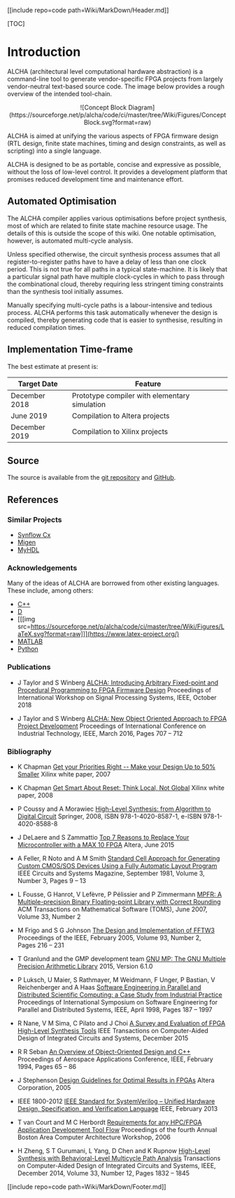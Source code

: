 [[include repo=code path=Wiki/MarkDown/Header.md]]

[TOC]

# Introduction

ALCHA (architectural level computational hardware abstraction) is a command-line tool to generate vendor-specific FPGA projects from largely vendor-neutral text-based source code.  The image below provides a rough overview of the intended tool-chain.

<center markdown>![Concept Block Diagram](https://sourceforge.net/p/alcha/code/ci/master/tree/Wiki/Figures/ConceptBlock.svg?format=raw)</center>

ALCHA is aimed at unifying the various aspects of FPGA firmware design (RTL design, finite state machines, timing and design constraints, as well as scripting) into a single language.

ALCHA is designed to be as portable, concise and expressive as possible, without the loss of low-level control. It provides a development platform that promises reduced development time and maintenance effort.

## Automated Optimisation

The ALCHA compiler applies various optimisations before project synthesis, most of which are related to finite state machine resource usage. The details of this is outside the scope of this wiki. One notable optimisation, however, is automated multi-cycle analysis.

Unless specified otherwise, the circuit synthesis process assumes that all register-to-register paths have to have a delay of less than one clock period. This is not true for all paths in a typical state-machine. It is likely that a particular signal path have multiple clock-cycles in which to pass through the combinational cloud, thereby requiring less stringent timing constraints than the synthesis tool initially assumes.

Manually specifying multi-cycle paths is a labour-intensive and tedious process. ALCHA performs this task automatically whenever the design is compiled, thereby generating code that is easier to synthesise, resulting in reduced compilation times.

## Implementation Time-frame

The best estimate at present is:

Target Date   | Feature
-----------   | -------
December 2018 | Prototype compiler with elementary simulation
June 2019     | Compilation to Altera projects
December 2019 | Compilation to Xilinx projects

## Source

The source is available from the [git repository](https://sourceforge.net/p/alcha/code/ci/master/tree/) and [GitHub](https://github.com/jpt13653903/ALCHA).

## References

### Similar Projects

- [Synflow Cx](http://cx-lang.org/)
- [Migen](https://github.com/m-labs/migen)
- [MyHDL](http://www.myhdl.org/)

### Acknowledgements

Many of the ideas of ALCHA are borrowed from other existing languages.  These include, among others:

- [C++](https://isocpp.org/)
- [D](http://dlang.org/)
- [[[img src=https://sourceforge.net/p/alcha/code/ci/master/tree/Wiki/Figures/LaTeX.svg?format=raw]]](https://www.latex-project.org/)
- [MATLAB](http://www.mathworks.com/products/matlab/)
- [Python](https://www.python.org/)

### Publications

- J Taylor and S Winberg
  [ALCHA: Introducing Arbitrary Fixed-point and Procedural Programming to FPGA Firmware Design](http://sites.ieee.org/sips2018/)
  Proceedings of International Workshop on Signal Processing Systems, IEEE, October 2018

- J Taylor and S Winberg
  [ALCHA: New Object Oriented Approach to FPGA Project Development](http://www.icit2016.org/)
  Proceedings of International Conference on Industrial Technology, IEEE, March 2016, Pages&nbsp;707&nbsp;&ndash;&nbsp;712

### Bibliography
- K Chapman
  [Get your Priorities Right -- Make your Design Up to 50% Smaller](http://www.xilinx.com/support/documentation/white_papers/wp275.pdf)
  Xilinx white paper, 2007

- K Chapman
  [Get Smart About Reset: Think Local, Not Global](http://www.xilinx.com/support/documentation/white_papers/wp272.pdf)
  Xilinx white paper, 2008

- P Coussy and A Morawiec
  [High-Level Synthesis: from Algorithm to Digital Circuit](http://www.amazon.com/High-Level-Synthesis-Algorithm-Digital-Circuit/dp/9048179238)
  Springer, 2008, ISBN 978-1-4020-8587-1, e-ISBN 978-1-4020-8588-8

- J DeLaere and S Zammattio
  [Top 7 Reasons to Replace Your Microcontroller with a MAX 10 FPGA](https://www.altera.com/content/dam/altera-www/global/en_US/pdfs/literature/wp/wp-01255-top-7-reasons-to-replace-your-microcontroller-with-a-max-10-fpga.pdf)
  Altera, June 2015

- A Feller, R Noto and A M Smith
  [Standard Cell Approach for Generating Custom CMOS/SOS Devices Using a Fully Automatic Layout Program](http://dx.doi.org/10.1109/MCAS.1981.6323756)
  IEEE Circuits and Systems Magazine, September 1981, Volume 3, Number 3, Pages&nbsp;9&nbsp;&ndash;&nbsp;13

- L Fousse, G Hanrot, V Lef&#232;vre, P P&#233;lissier and P Zimmermann
  [MPFR: A Multiple-precision Binary Floating-point Library with Correct Rounding](http://doi.acm.org/10.1145/1236463.1236468)
  ACM Transactions on Mathematical Software (TOMS), June 2007, Volume 33, Number 2

- M Frigo and S G Johnson
  [The Design and Implementation of FFTW3](http://dx.doi.org/10.1109/JPROC.2004.840301)
  Proceedings of the IEEE, February 2005, Volume 93, Number 2, Pages&nbsp;216&nbsp;&ndash;&nbsp;231

- T Granlund and the GMP development team
  [GNU MP: The GNU Multiple Precision Arithmetic Library](http://gmplib.org/)
  2015, Version 6.1.0

- P Luksch, U Maier, S Rathmayer, M Weidmann, F Unger, P Bastian, V Reichenberger and A Haas
  [Software Engineering in Parallel and Distributed Scientific Computing: a Case Study from Industrial Practice](http://dx.doi.org/10.1109/PDSE.1998.668179)
 Proceedings of International Symposium on Software Engineering for Parallel and Distributed Systems, IEEE, April 1998, Pages&nbsp;187&nbsp;&ndash;&nbsp;1997

- R Nane, V M Sima, C Pilato and J Choi
  [A Survey and Evaluation of FPGA High-Level Synthesis Tools](http://dx.doi.org/10.1109/TCAD.2015.2513673)
  IEEE Transactions on Computer-Aided Design of Integrated Circuits and Systems, December 2015

- R R Seban
  [An Overview of Object-Oriented Design and C++](http://dx.doi.org/10.1109/AERO.1994.291202)
  Proceedings of Aerospace Applications Conference, IEEE, February 1994, Pages&nbsp;65&nbsp;&ndash;&nbsp;86

- J Stephenson
  [Design Guidelines for Optimal Results in FPGAs](http://notes-application.abcelectronique.com/038/38-21414.pdf)
  Altera Corporation, 2005

- IEEE 1800-2012
  [IEEE Standard for SystemVerilog &ndash; Unified Hardware Design, Specification, and Verification Language](http://dx.doi.org/10.1109/IEEESTD.2013.6469140)
  IEEE, February 2013

- T van Court and M C Herbordt
  [Requirements for any HPC/FPGA Application Development Tool Flow](http://dx.doi.org/10.1155/ASP/2006/97950)
  Proceedings of the fourth Annual Boston Area Computer Architecture Workshop, 2006

- H Zheng, S T Gurumani, L Yang, D Chen and K Rupnow
  [High-Level Synthesis with Behavioral-Level Multicycle Path Analysis](http://dx.doi.org/10.1109/TCAD.2014.2361661)
  Transactions on Computer-Aided Design of Integrated Circuits and Systems, IEEE, December 2014, Volume 33, Number 12, Pages&nbsp;1832&nbsp;&ndash;&nbsp;1845

[[include repo=code path=Wiki/MarkDown/Footer.md]]

